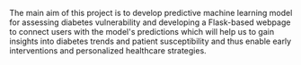 The main aim of this project is to develop predictive machine learning model for assessing diabetes vulnerability and developing a Flask-based webpage to connect users with the model's predictions which will help us to gain insights into diabetes trends and patient susceptibility and thus enable early interventions and personalized healthcare strategies.
